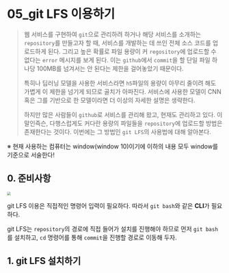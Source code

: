 # 05_git LFS 이용하기

> 웹 서비스를 구현하여 `git`으로 관리하려 하거나 해당 서비스를 소개하는 `repository`를 만들고자 할 때, 서비스를 개발하는 데 쓰인 전체 소스 코드를 업로드하게 된다. 그리고 높은 확률로 파일 용량이 커 `regository`에 업로드할 수 없다는 `error` 메시지를 보게 된다.  이는 `github`에서 `commit`을 할 단일 파일 하나당 100MB를 넘겨서는 안 된다는 제한을 걸어놓았기 때문이다. 
>
> 특히나 딥러닝 모델을 사용한 서비스라면 `h5`파일의 용량이 아무리 줄이려 해도 가볍게 이 제한을 넘기게 되므로 골치가 아파진다. 서비스에 사용한 모델이 CNN 혹은 그를 기반으로 한 모델이라면 더 이상의 자세한 설명은 생략한다. 
>
> 하지만 많은 사람들이 `github`로 서비스를 관리해 왔고, 현재도 관리하고 있다. 이 말인즉슨, 다행스럽게도 커다란 용량의 파일들을 `repository`에 업로드할 방법은 존재한다는 것이다. 이번에는 그 방법인 `git LFS`의 사용법에 대해 알아본다.    

※ 현재 사용하는 컴퓨터는 window(window 10)이기에 이하의 내용 모두 window를 기준으로 서술한다!



## 0. 준비사항

<img src="https://miro.medium.com/max/325/1*Je4yF-xdHEluVvmS0qw8JQ.png" style="zoom:50%;" />

git LFS 이용은 직접적인 명령어 입력이 필요하다. 따라서 `git bash`와 같은 **CLI**가 필요하다.

git LFS는 `repository`의 경로에 직접 들어가 설치를 진행해야 하므로  먼저 `git bash`를 설치하고, `cd` 명령어를 통해 `commit`을 진행할 경로로 이동해 두자. 

 

## 1. git LFS 설치하기

